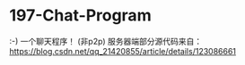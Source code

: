 # 197-Chat-Program
:-)
一个聊天程序！
(非p2p)
服务器端部分源代码来自：https://blog.csdn.net/qq_21420855/article/details/123086661
